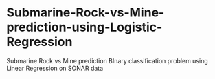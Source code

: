 # Submarine-Rock-vs-Mine-prediction-using-Logistic-Regression
Submarine Rock vs Mine prediction BInary classification problem using Linear Regression on SONAR data
